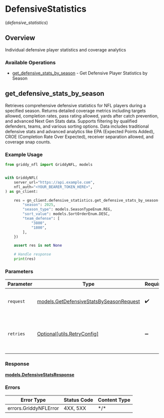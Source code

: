 # DefensiveStatistics
(*defensive_statistics*)

## Overview

Individual defensive player statistics and coverage analytics

### Available Operations

* [get_defensive_stats_by_season](#get_defensive_stats_by_season) - Get Defensive Player Statistics by Season

## get_defensive_stats_by_season

Retrieves comprehensive defensive statistics for NFL players during a specified season. Returns detailed coverage metrics including targets allowed, completion rates, pass rating allowed, yards after catch prevention, and advanced Next Gen Stats data. Supports filtering by qualified defenders, teams, and various sorting options. Data includes traditional defensive stats and advanced analytics like EPA (Expected Points Added), CROE (Completion Rate Over Expected), receiver separation allowed, and coverage snap counts.

### Example Usage

<!-- UsageSnippet language="python" operationID="getDefensiveStatsBySeason" method="get" path="/api/secured/stats/defense/nearest/season" -->
```python
from griddy_nfl import GriddyNFL, models


with GriddyNFL(
    server_url="https://api.example.com",
    nfl_auth="<YOUR_BEARER_TOKEN_HERE>",
) as gn_client:

    res = gn_client.defensive_statistics.get_defensive_stats_by_season(request={
        "season": 2025,
        "season_type": models.SeasonTypeEnum.REG,
        "sort_value": models.SortOrderEnum.DESC,
        "team_defense": [
            "3800",
            "1800",
        ],
    })

    assert res is not None

    # Handle response
    print(res)

```

### Parameters

| Parameter                                                                                   | Type                                                                                        | Required                                                                                    | Description                                                                                 |
| ------------------------------------------------------------------------------------------- | ------------------------------------------------------------------------------------------- | ------------------------------------------------------------------------------------------- | ------------------------------------------------------------------------------------------- |
| `request`                                                                                   | [models.GetDefensiveStatsBySeasonRequest](../../models/getdefensivestatsbyseasonrequest.md) | :heavy_check_mark:                                                                          | The request object to use for the request.                                                  |
| `retries`                                                                                   | [Optional[utils.RetryConfig]](../../models/utils/retryconfig.md)                            | :heavy_minus_sign:                                                                          | Configuration to override the default retry behavior of the client.                         |

### Response

**[models.DefensiveStatsResponse](../../models/defensivestatsresponse.md)**

### Errors

| Error Type            | Status Code           | Content Type          |
| --------------------- | --------------------- | --------------------- |
| errors.GriddyNFLError | 4XX, 5XX              | \*/\*                 |